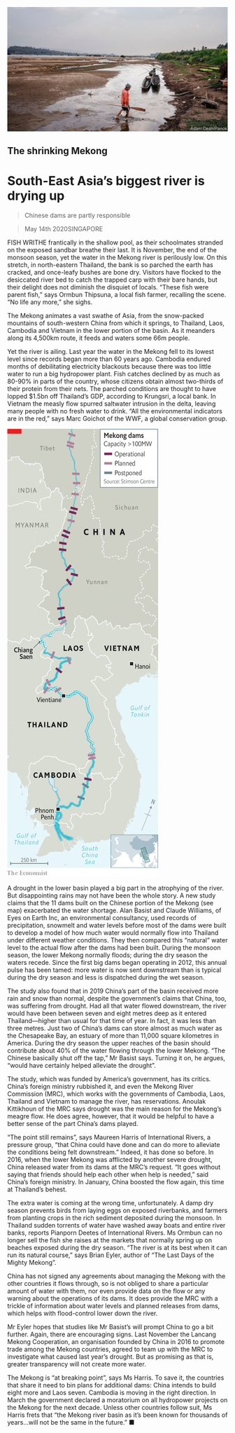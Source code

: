 ![](./images/20200516_ASP001_0.jpg)

## The shrinking Mekong

# South-East Asia’s biggest river is drying up

> Chinese dams are partly responsible

> May 14th 2020SINGAPORE

FISH WRITHE frantically in the shallow pool, as their schoolmates stranded on the exposed sandbar breathe their last. It is November, the end of the monsoon season, yet the water in the Mekong river is perilously low. On this stretch, in north-eastern Thailand, the bank is so parched the earth has cracked, and once-leafy bushes are bone dry. Visitors have flocked to the desiccated river bed to catch the trapped carp with their bare hands, but their delight does not diminish the disquiet of locals. “These fish were parent fish,” says Ormbun Thipsuna, a local fish farmer, recalling the scene. “No life any more,” she sighs.

The Mekong animates a vast swathe of Asia, from the snow-packed mountains of south-western China from which it springs, to Thailand, Laos, Cambodia and Vietnam in the lower portion of the basin. As it meanders along its 4,500km route, it feeds and waters some 66m people.

Yet the river is ailing. Last year the water in the Mekong fell to its lowest level since records began more than 60 years ago. Cambodia endured months of debilitating electricity blackouts because there was too little water to run a big hydropower plant. Fish catches declined by as much as 80-90% in parts of the country, whose citizens obtain almost two-thirds of their protein from their nets. The parched conditions are thought to have lopped $1.5bn off Thailand’s GDP, according to Krungsri, a local bank. In Vietnam the measly flow spurred saltwater intrusion in the delta, leaving many people with no fresh water to drink. “All the environmental indicators are in the red,” says Marc Goichot of the WWF, a global conservation group.

![](./images/20200516_ASM963.png)

A drought in the lower basin played a big part in the atrophying of the river. But disappointing rains may not have been the whole story. A new study claims that the 11 dams built on the Chinese portion of the Mekong (see map) exacerbated the water shortage. Alan Basist and Claude Williams, of Eyes on Earth Inc, an environmental consultancy, used records of precipitation, snowmelt and water levels before most of the dams were built to develop a model of how much water would normally flow into Thailand under different weather conditions. They then compared this “natural” water level to the actual flow after the dams had been built. During the monsoon season, the lower Mekong normally floods; during the dry season the waters recede. Since the first big dams began operating in 2012, this annual pulse has been tamed: more water is now sent downstream than is typical during the dry season and less is dispatched during the wet season. 

The study also found that in 2019 China’s part of the basin received more rain and snow than normal, despite the government’s claims that China, too, was suffering from drought. Had all that water flowed downstream, the river would have been between seven and eight metres deep as it entered Thailand—higher than usual for that time of year. In fact, it was less than three metres. Just two of China’s dams can store almost as much water as the Chesapeake Bay, an estuary of more than 11,000 square kilometres in America. During the dry season the upper reaches of the basin should contribute about 40% of the water flowing through the lower Mekong. “The Chinese basically shut off the tap,” Mr Basist says. Turning it on, he argues, “would have certainly helped alleviate the drought”.

The study, which was funded by America’s government, has its critics. China’s foreign ministry rubbished it, and even the Mekong River Commission (MRC), which works with the governments of Cambodia, Laos, Thailand and Vietnam to manage the river, has reservations. Anoulak Kittikhoun of the MRC says drought was the main reason for the Mekong’s meagre flow. He does agree, however, that it would be helpful to have a better sense of the part China’s dams played.

“The point still remains”, says Maureen Harris of International Rivers, a pressure group, “that China could have done and can do more to alleviate the conditions being felt downstream.” Indeed, it has done so before. In 2016, when the lower Mekong was afflicted by another severe drought, China released water from its dams at the MRC’s request. “It goes without saying that friends should help each other when help is needed,” said China’s foreign ministry. In January, China boosted the flow again, this time at Thailand’s behest.

The extra water is coming at the wrong time, unfortunately. A damp dry season prevents birds from laying eggs on exposed riverbanks, and farmers from planting crops in the rich sediment deposited during the monsoon. In Thailand sudden torrents of water have washed away boats and entire river banks, reports Pianporn Deetes of International Rivers. Ms Ormbun can no longer sell the fish she raises at the markets that normally spring up on beaches exposed during the dry season. “The river is at its best when it can run its natural course,” says Brian Eyler, author of “The Last Days of the Mighty Mekong”.

China has not signed any agreements about managing the Mekong with the other countries it flows through, so is not obliged to share a particular amount of water with them, nor even provide data on the flow or any warning about the operations of its dams. It does provide the MRC with a trickle of information about water levels and planned releases from dams, which helps with flood-control lower down the river.

Mr Eyler hopes that studies like Mr Basist’s will prompt China to go a bit further. Again, there are encouraging signs. Last November the Lancang Mekong Cooperation, an organisation founded by China in 2016 to promote trade among the Mekong countries, agreed to team up with the MRC to investigate what caused last year’s drought. But as promising as that is, greater transparency will not create more water.

The Mekong is “at breaking point”, says Ms Harris. To save it, the countries that share it need to bin plans for additional dams: China intends to build eight more and Laos seven. Cambodia is moving in the right direction. In March the government declared a moratorium on all hydropower projects on the Mekong for the next decade. Unless other countries follow suit, Ms Harris frets that “the Mekong river basin as it’s been known for thousands of years…will not be the same in the future.” ■